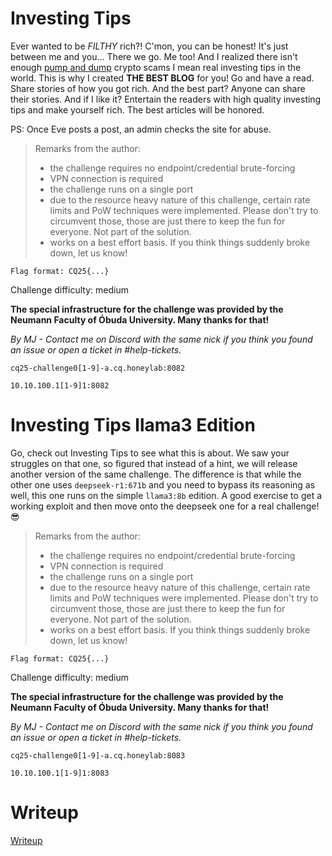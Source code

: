 # Investing Tips

Ever wanted to be *FILTHY* rich?! C'mon, you can be honest! It's just between me and you... There we go. Me too! And I realized there isn't enough [pump and dump](https://en.wikipedia.org/wiki/Pump_and_dump) crypto scams I mean real investing tips in the world. This is why I created **THE BEST BLOG** for you! Go and have a read. Share stories of how you got rich. And the best part? Anyone can share their stories. And if I like it? Entertain the readers with high quality investing tips and make yourself rich. The best articles will be honored.

PS: Once Eve posts a post, an admin checks the site for abuse.

> Remarks from the author:
> * the challenge requires no endpoint/credential brute-forcing
> * VPN connection is required
> * the challenge runs on a single port
> * due to the resource heavy nature of this challenge, certain rate limits and PoW techniques were implemented. Please don't try to circumvent those, those are just there to keep the fun for everyone. Not part of the solution.
> * works on a best effort basis. If you think things suddenly broke down, let us know!

`Flag format: CQ25{...}`

Challenge difficulty: medium

**The special infrastructure for the challenge was provided by the Neumann Faculty of Óbuda University. Many thanks for that!**

*By MJ - Contact me on Discord with the same nick if you think you found an issue or open a ticket in #help-tickets.*

`cq25-challenge0[1-9]-a.cq.honeylab:8082`

`10.10.100.1[1-9]1:8082`

# Investing Tips llama3 Edition

Go, check out Investing Tips to see what this is about. We saw your struggles on that one, so figured that instead of a hint, we will release another version of the same challenge. The difference is that while the other one uses `deepseek-r1:671b` and you need to bypass its reasoning as well, this one runs on the simple `llama3:8b` edition. A good exercise to get a working exploit and then move onto the deepseek one for a real challenge! 😎

> Remarks from the author:
> * the challenge requires no endpoint/credential brute-forcing
> * VPN connection is required
> * the challenge runs on a single port
> * due to the resource heavy nature of this challenge, certain rate limits and PoW techniques were implemented. Please don't try to circumvent those, those are just there to keep the fun for everyone. Not part of the solution.
> * works on a best effort basis. If you think things suddenly broke down, let us know!
> 
`Flag format: CQ25{...}`

Challenge difficulty: medium

**The special infrastructure for the challenge was provided by the Neumann Faculty of Óbuda University. Many thanks for that!**

*By MJ - Contact me on Discord with the same nick if you think you found an issue or open a ticket in #help-tickets.*

`cq25-challenge0[1-9]-a.cq.honeylab:8083`

`10.10.100.1[1-9]1:8083 `

# Writeup

[Writeup](WRITEUP.md)
